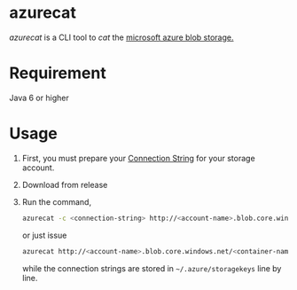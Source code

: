 # azurecat
*azurecat* is a CLI tool to *cat* the [microsoft azure blob storage.](https://azure.microsoft.com/en-us/documentation/articles/storage-introduction/#blob-storage)

# Requirement
Java 6 or higher

# Usage

1. First, you must prepare your [Connection String](https://azure.microsoft.com/en-us/documentation/articles/storage-configure-connection-string/) for your storage account.

2. Download from release

3. Run the command,

	```bash
	azurecat -c <connection-string> http://<account-name>.blob.core.windows.net/<container-name>/<blob-path>
	```
	
	or just issue
	
	```bash
	azurecat http://<account-name>.blob.core.windows.net/<container-name>/<blob-path>
	```
	
	while the connection strings are stored in `~/.azure/storagekeys` line by line.



